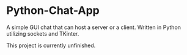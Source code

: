 # Python-Chat-App
A simple GUI chat that can host a server or a client. Written in Python utilizing sockets and TKinter.

This project is currently unfinished.

